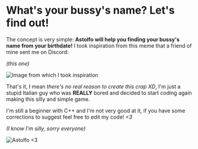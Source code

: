 # What's your bussy's name? Let's find out!
The concept is very simple: **Astolfo will help you finding your bussy's name from your birthdate!** I took inspiration from this meme that a friend of mine sent me on Discord:

*(this one)*

![Image from which I took inspiration](https://i.imgur.com/I8KNhV5.jpg)



That's it, I mean *there's no real reason to create this crap XD*, I'm just a stupid Italian guy who was **REALLY** bored and decided to start coding again making this silly and simple game.

I'm still a beginner with C++ and I'm not very good at it, if you have some corrections to suggest feel free to edit my code! *<3*

*(I know I'm silly, sorry everyone)*

![Astolfo <3](https://i.imgur.com/XKxUDOu.jpeg)
